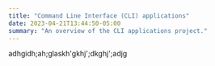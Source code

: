 ```yaml
---
title: "Command Line Interface (CLI) applications"
date: 2023-04-21T13:44:50-05:00
summary: "An overview of the CLI applications project."
---
```


adhgidh;ah;glaskh'gkhj';dkghj';adjg